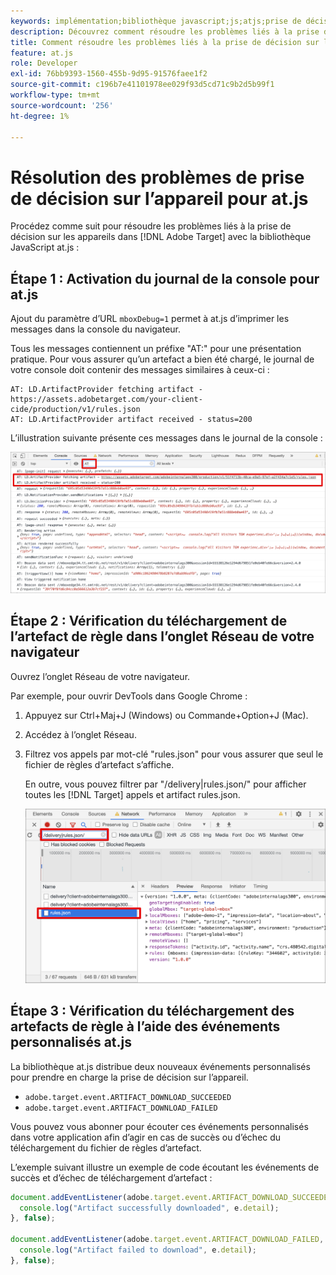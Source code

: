 ```yaml
---
keywords: implémentation;bibliothèque javascript;js;atjs;prise de décision sur l’appareil;prise de décision sur l’appareil;at.js;sur l’appareil;résolution des problèmes;dépannage
description: Découvrez comment résoudre les problèmes liés à la prise de décision sur les appareils avec la bibliothèque at.js.
title: Comment résoudre les problèmes liés à la prise de décision sur les périphériques avec la bibliothèque JavaScript at.js ?
feature: at.js
role: Developer
exl-id: 76bb9393-1560-455b-9d95-91576faee1f2
source-git-commit: c196b7e41101978ee029f93d5cd71c9b2d5b99f1
workflow-type: tm+mt
source-wordcount: '256'
ht-degree: 1%

---
```


# Résolution des problèmes de prise de décision sur l’appareil pour at.js

Procédez comme suit pour résoudre les problèmes liés à la prise de décision sur les appareils dans [!DNL Adobe Target] avec la bibliothèque JavaScript at.js :

## Étape 1 : Activation du journal de la console pour at.js

Ajout du paramètre d’URL `mboxDebug=1` permet à at.js d’imprimer les messages dans la console du navigateur.

Tous les messages contiennent un préfixe &quot;AT:&quot; pour une présentation pratique. Pour vous assurer qu’un artefact a bien été chargé, le journal de votre console doit contenir des messages similaires à ceux-ci :

```
AT: LD.ArtifactProvider fetching artifact - https://assets.adobetarget.com/your-client-cide/production/v1/rules.json
AT: LD.ArtifactProvider artifact received - status=200
```

L’illustration suivante présente ces messages dans le journal de la console :

![Journal de la console avec des messages d’artefact](/help/main/c-implementing-target/c-implementing-target-for-client-side-web/on-device-decisioning/assets/browser-console.png)

## Étape 2 : Vérification du téléchargement de l’artefact de règle dans l’onglet Réseau de votre navigateur

Ouvrez l’onglet Réseau de votre navigateur.

Par exemple, pour ouvrir DevTools dans Google Chrome :

1. Appuyez sur Ctrl+Maj+J (Windows) ou Commande+Option+J (Mac).
1. Accédez à l’onglet Réseau.
1. Filtrez vos appels par mot-clé &quot;rules.json&quot; pour vous assurer que seul le fichier de règles d’artefact s’affiche.

   En outre, vous pouvez filtrer par &quot;/delivery|rules.json/&quot; pour afficher toutes les [!DNL Target] appels et artifact rules.json.

   ![Onglet Réseau dans Google Chrome](/help/main/c-implementing-target/c-implementing-target-for-client-side-web/on-device-decisioning/assets/rule-json.png)

## Étape 3 : Vérification du téléchargement des artefacts de règle à l’aide des événements personnalisés at.js

La bibliothèque at.js distribue deux nouveaux événements personnalisés pour prendre en charge la prise de décision sur l’appareil.

* `adobe.target.event.ARTIFACT_DOWNLOAD_SUCCEEDED`
* `adobe.target.event.ARTIFACT_DOWNLOAD_FAILED`

Vous pouvez vous abonner pour écouter ces événements personnalisés dans votre application afin d’agir en cas de succès ou d’échec du téléchargement du fichier de règles d’artefact.

L’exemple suivant illustre un exemple de code écoutant les événements de succès et d’échec de téléchargement d’artefact :

```javascript
document.addEventListener(adobe.target.event.ARTIFACT_DOWNLOAD_SUCCEEDED, function(e) { 
  console.log("Artifact successfully downloaded", e.detail);
}, false);

document.addEventListener(adobe.target.event.ARTIFACT_DOWNLOAD_FAILED, function(e) { 
  console.log("Artifact failed to download", e.detail);
}, false);
```
